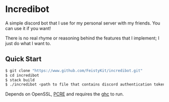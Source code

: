 # Incredibot
A simple discord bot that I use for my personal server with my friends. You can use it if you want!

There is no real rhyme or reasoning behind the features that I implement; I just do what I want to.

## Quick Start
```bash
$ git clone "https://www.github.com/FeistyKit/incredibot.git"
$ cd incredibot
$ stack build
$ ./incredibot <path to file that contains discord authentication token> &
```
Depends on OpenSSL, [PCRE](http://www.pcre.org/) and requires the [ghc](https://www.haskell.org/ghc/) to run.
